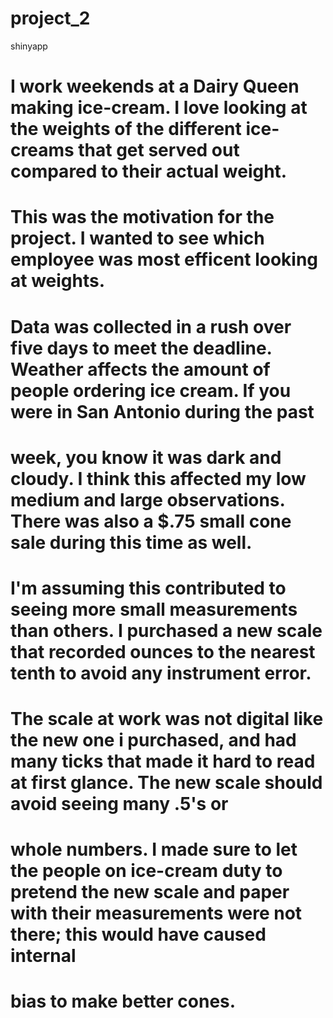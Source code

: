 # project_2
shinyapp
# I work weekends at a Dairy Queen making ice-cream. I love looking at the weights of the different ice-creams that get served out compared to their actual weight. 
# This was the motivation for the project. I wanted to see which employee was most efficent looking at weights. 
# Data was collected in a rush over five days to meet the deadline. Weather affects the amount of people ordering ice cream. If you were in San Antonio during the past
# week, you know it was dark and cloudy. I think this affected my low medium and large observations. There was also a $.75 small cone sale during this time as well. 
# I'm assuming this contributed to seeing more small measurements than others. I purchased a new scale that recorded ounces to the nearest tenth to avoid any instrument error. 
# The scale at work was not digital like the new one i purchased, and had many ticks that made it hard to read at first glance. The new scale should avoid seeing many .5's or
# whole numbers. I made sure to let the people on ice-cream duty to pretend the new scale and paper with their measurements were not there; this would have caused internal
# bias to make better cones. 
